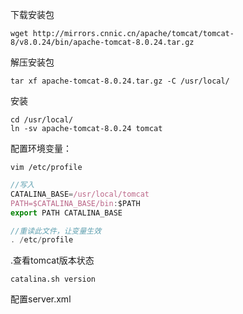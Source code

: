 下载安装包
```
wget http://mirrors.cnnic.cn/apache/tomcat/tomcat-8/v8.0.24/bin/apache-tomcat-8.0.24.tar.gz
```
解压安装包
```
tar xf apache-tomcat-8.0.24.tar.gz -C /usr/local/
```
安装
```
cd /usr/local/
ln -sv apache-tomcat-8.0.24 tomcat
```
配置环境变量：
```
vim /etc/profile
```
```js
//写入
CATALINA_BASE=/usr/local/tomcat
PATH=$CATALINA_BASE/bin:$PATH
export PATH CATALINA_BASE
```
```js
//重读此文件，让变量生效
. /etc/profile
```
.查看tomcat版本状态
```
catalina.sh version
```
配置server.xml